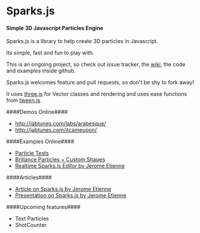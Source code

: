 Sparks.js
=========
#### Simple 3D Javascript Particles Engine ####

Sparks.js is a library to help create 3D particles in Javascript.

Its simple, fast and fun to play with.

This is an ongoing project, so check out issue tracker, the [wiki](https://github.com/zz85/sparks.js/wiki), the code and examples inside github.

Sparks.js welcomes feature and pull requests, so don't be shy to fork away!

It uses [three.js](https://github.com/mrdoob/three.js) for Vector classes and rendering and uses ease functions from [tween.js](https://github.com/sole/tween.js/).

####Demos Online####
- http://jabtunes.com/labs/arabesque/
- http://jabtunes.com/itcameupon/

####Examples Online####
- [Particle Tests](http://jsdo.it/zz85/27tB/fullscreen)
- [Brillance Particles + Custom Shapes](http://jsdo.it/zz85/x8Gf)
- [Realtime Sparks.js Editor by Jerome Etienne](https://github.com/jeromeetienne/sparkseditor) 

####Articles####
- [Article on Sparks.js by Jerome Etienne](http://learningthreejs.com/blog/2011/12/14/particles-introduction-to-sparks-js/)
- [Presentation on Sparks.js by Jerome Etienne](https://github.com/jeromeetienne/slides-sparks.js)

####Upcoming features####
- Text Particles
- ShotCounter


